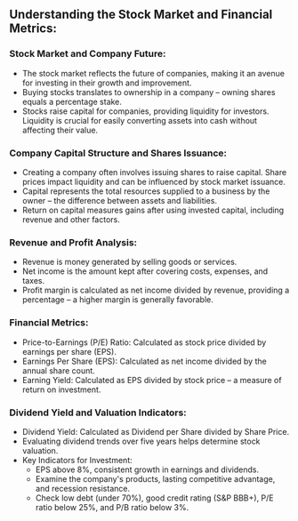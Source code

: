 ## Understanding the Stock Market and Financial Metrics:

### Stock Market and Company Future:
- The stock market reflects the future of companies, making it an avenue for investing in their growth and improvement.
- Buying stocks translates to ownership in a company – owning shares equals a percentage stake.
- Stocks raise capital for companies, providing liquidity for investors. Liquidity is crucial for easily converting assets into cash without affecting their value.

### Company Capital Structure and Shares Issuance:
- Creating a company often involves issuing shares to raise capital. Share prices impact liquidity and can be influenced by stock market issuance.
- Capital represents the total resources supplied to a business by the owner – the difference between assets and liabilities.
- Return on capital measures gains after using invested capital, including revenue and other factors.

### Revenue and Profit Analysis:
- Revenue is money generated by selling goods or services.
- Net income is the amount kept after covering costs, expenses, and taxes.
- Profit margin is calculated as net income divided by revenue, providing a percentage – a higher margin is generally favorable.

### Financial Metrics:
- Price-to-Earnings (P/E) Ratio: Calculated as stock price divided by earnings per share (EPS).
- Earnings Per Share (EPS): Calculated as net income divided by the annual share count.
- Earning Yield: Calculated as EPS divided by stock price – a measure of return on investment.

### Dividend Yield and Valuation Indicators:
- Dividend Yield: Calculated as Dividend per Share divided by Share Price.
- Evaluating dividend trends over five years helps determine stock valuation.
- Key Indicators for Investment:
  - EPS above 8%, consistent growth in earnings and dividends.
  - Examine the company's products, lasting competitive advantage, and recession resistance.
  - Check low debt (under 70%), good credit rating (S&P BBB+), P/E ratio below 25%, and P/B ratio below 3%.